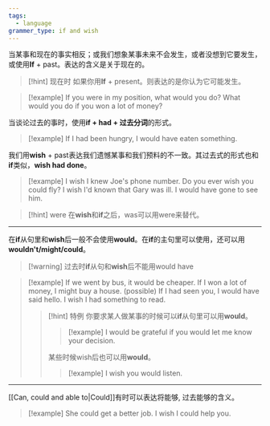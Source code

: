 ```yaml
---
tags:
  - language
grammer_type: if and wish
---
```

当某事和现在的事实相反；或我们想象某事未来不会发生，或者没想到它要发生，或使用**If** + past。表达的含义是关于现在的。

> [!hint] 现在时
> 如果你用**If** + present。则表达的是你认为它可能发生。

> [!example]
> If you were in my position, what would you do?
> What would you do if you won a lot of money?

当谈论过去的事时，使用**if + had + 过去分词**的形式。

> [!example]
> If I had been hungry, I would have eaten something.

我们用**wish** + past表达我们遗憾某事和我们预料的不一致。其过去式的形式也和**if**类似，**wish had done**。

> [!example]
> I wish I knew Joe's phone number.
> Do you ever wish you could fly?
> I wish I'd known that Gary was ill. I would have gone to see him.

> [!hint] were
> 在**wish**和**if**之后，was可以用were来替代。

---

在**if**从句里和**wish**后一般不会使用**would**。在**if**的主句里可以使用，还可以用**wouldn't/might/could**。

> [!warning] 过去时**if**从句和**wish**后不能用would have

> [!example]
> If we went by bus, it would be cheaper.
> If I won a lot of money, I might buy a house. (possible)
> If I had seen you, I would have said hello.
> I wish I had something to read.
> > [!hint] 特例
> > 你要求某人做某事的时候可以**if**从句里可以用**would**。
> > > [!example]
> > > I would be grateful if you would let me know your decision.
> >
> > 某些时候wish后也可以用**would**。
> > > [!example]
> > > I wish you would listen.

---

[[Can, could and able to|Could]]有时可以表达将能够, 过去能够的含义。

> [!example]
> She could get a better job.
> I wish I could help you.